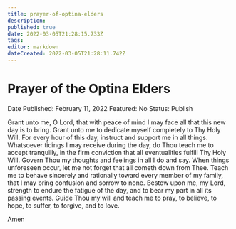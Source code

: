 ```yaml
---
title: prayer-of-optina-elders
description: 
published: true
date: 2022-03-05T21:28:15.733Z
tags: 
editor: markdown
dateCreated: 2022-03-05T21:28:11.742Z
---
```


# Prayer of the Optina Elders

Date Published: February 11, 2022
Featured: No
Status: Publish

Grant unto me, O Lord, that with peace of mind I may face all that this new day is to bring. Grant unto me to dedicate myself completely to Thy Holy Will. For every hour of this day, instruct and support me in all things. Whatsoever tidings I may receive during the day, do Thou teach me to accept tranquilly, in the firm conviction that all eventualities fulfill Thy Holy Will. Govern Thou my thoughts and feelings in all I do and say. When things unforeseen occur, let me not forget that all cometh down from Thee. Teach me to behave sincerely and rationally toward every member of my family, that I may bring confusion and sorrow to none. Bestow upon me, my Lord, strength to endure the fatigue of the day, and to bear my part in all its passing events. Guide Thou my will and teach me to pray, to believe, to hope, to suffer, to forgive, and to love.

Amen